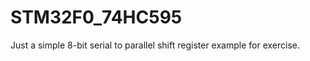 STM32F0_74HC595
===============

Just a simple 8-bit serial to parallel shift register example for exercise.
